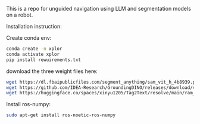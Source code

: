 This is a repo for unguided navigation using LLM and segmentation models on a robot.

Installation instruction:

Create conda env:
```bash
conda create -n xplor
conda activate xplor
pip install rewuirements.txt

```

download the three weight files here:
```bash
wget https://dl.fbaipublicfiles.com/segment_anything/sam_vit_h_4b8939.pth
wget https://github.com/IDEA-Research/GroundingDINO/releases/download/v0.1.0-alpha/groundingdino_swint_ogc.pth
wget https://huggingface.co/spaces/xinyu1205/Tag2Text/resolve/main/ram_swin_large_14m.pth
```
Install ros-numpy:
```bash
sudo apt-get install ros-noetic-ros-numpy
```
